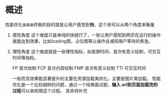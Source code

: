 # 概述

性能优化`最最最`终极的目的就是让用户感觉到**快**，这个快可以从两个角度来衡量
1. 感性角度
    这个维度只是单纯的快就行了，一些让用户感知到网页在运行的操作就能达到效果，比如loading图，占位图等让操作会减轻用户等待的焦急。
2. 理性角度
    这个维度就是一些理性指标，如首屏时间，首次有意义绘制，可交互时间等指标。
    
    FP  首次绘制
    FCP 首次内容绘制
    FMP 首次有意义绘制
    TTI 可交互时间




    一般而言效果能显著提升的主要在资源加载类优化，主要是图片类加载。
    性能优化是一个比较细碎的问题，通过一个经典面试题，**输入 url到页面加载完的过程**可以来梳理这个过程。
其余待补充



